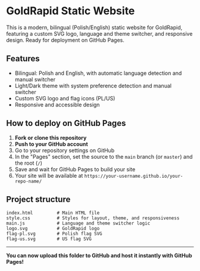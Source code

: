 # GoldRapid Static Website

This is a modern, bilingual (Polish/English) static website for GoldRapid, featuring a custom SVG logo, language and theme switcher, and responsive design. Ready for deployment on GitHub Pages.

## Features
- Bilingual: Polish and English, with automatic language detection and manual switcher
- Light/Dark theme with system preference detection and manual switcher
- Custom SVG logo and flag icons (PL/US)
- Responsive and accessible design

## How to deploy on GitHub Pages

1. **Fork or clone this repository**
2. **Push to your GitHub account**
3. Go to your repository settings on GitHub
4. In the "Pages" section, set the source to the `main` branch (or `master`) and the root (`/`)
5. Save and wait for GitHub Pages to build your site
6. Your site will be available at `https://your-username.github.io/your-repo-name/`

## Project structure

```
index.html         # Main HTML file
style.css          # Styles for layout, theme, and responsiveness
main.js            # Language and theme switcher logic
logo.svg           # GoldRapid logo
flag-pl.svg        # Polish flag SVG
flag-us.svg        # US flag SVG
```

---

**You can now upload this folder to GitHub and host it instantly with GitHub Pages!**
